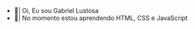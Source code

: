 - 👋| Oi, Eu sou Gabriel Lustosa
- 🌱| No momento estou aprendendo HTML, CSS e JavaScript

<!---
GabrielHFL/GabrielHFL is a ✨ special ✨ repository because its `README.md` (this file) appears on your GitHub profile.
You can click the Preview link to take a look at your changes.
--->
